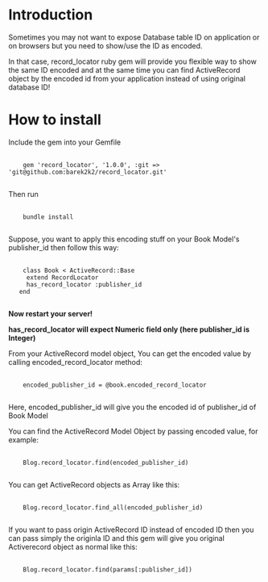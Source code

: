 # Introduction
Sometimes you may not want to expose Database table ID on application or on browsers but you need to show/use the ID as encoded.

In that case, record_locator ruby gem will provide you flexible way to show the same ID encoded and at the same time
you can find ActiveRecord object by the encoded id from your application instead of using original database ID!

# How to install
Include the gem into your Gemfile
<pre>
  <code>
    gem 'record_locator', '1.0.0', :git => 'git@github.com:barek2k2/record_locator.git'
  </code>
</pre>

Then run
<pre>
  <code>
    bundle install
  </code>
</pre>

Suppose, you want to apply this encoding stuff on your Book Model's publisher_id then follow this way:
<pre>
  <code>
    class Book &lt; ActiveRecord::Base
     extend RecordLocator
     has_record_locator :publisher_id
   end
  </code>
</pre>

<strong>Now restart your server!</strong>

<p>
<strong> has_record_locator will expect Numeric field only (here publisher_id is Integer)</strong>
</p>

From your ActiveRecord model object, You can get the encoded value by calling encoded_record_locator method:
<pre>
  <code>
    encoded_publisher_id = @book.encoded_record_locator
  </code>
</pre>

Here, encoded_publisher_id will give you the encoded id of publisher_id of Book Model

You can find the ActiveRecord Model Object by passing encoded value, for example:
<pre>
  <code>
    Blog.record_locator.find(encoded_publisher_id)
  </code>
</pre>

You can get ActiveRecord objects as Array like this:
<pre>
  <code>
    Blog.record_locator.find_all(encoded_publisher_id)
  </code>
</pre>

If you want to pass origin ActiveRecord ID instead of encoded ID then you can pass simply the originla ID and this
gem will give you original Activerecord object as normal like this:
<pre>
  <code>
    Blog.record_locator.find(params[:publisher_id])
  </code>
</pre>

